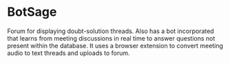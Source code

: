 # BotSage
Forum for displaying doubt-solution threads. Also has a bot incorporated that learns from meeting discussions in real time to answer questions not present within the database. It uses a browser extension to convert meeting audio to text threads and uploads to forum.
